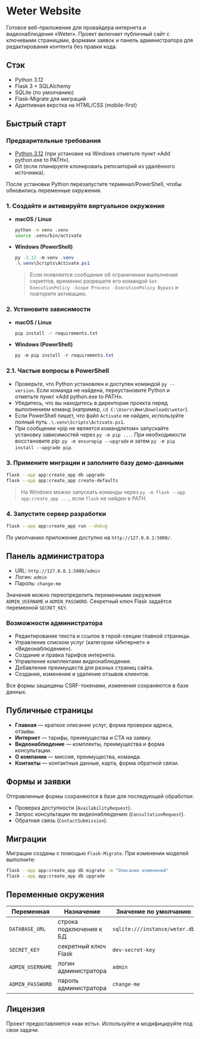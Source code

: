 # Weter Website

Готовое веб-приложение для провайдера интернета и видеонаблюдения «Weter». Проект включает публичный сайт с ключевыми страницами, формами заявок и панель администратора для редактирования контента без правки кода.

## Стэк
- Python 3.12
- Flask 3 + SQLAlchemy
- SQLite (по умолчанию)
- Flask-Migrate для миграций
- Адаптивная верстка на HTML/CSS (mobile-first)

## Быстрый старт

### Предварительные требования
- [Python 3.12](https://www.python.org/downloads/) (при установке на Windows отметьте пункт «Add python.exe to PATH»).
- Git (если планируете клонировать репозиторий из удалённого источника).

После установки Python перезапустите терминал/PowerShell, чтобы обновились переменные окружения.

### 1. Создайте и активируйте виртуальное окружение
- **macOS / Linux**
  ```bash
  python -m venv .venv
  source .venv/bin/activate
  ```
- **Windows (PowerShell)**
  ```powershell
  py -3.12 -m venv .venv
  .\.venv\Scripts\Activate.ps1
  ```
  > Если появляется сообщение об ограничении выполнения скриптов, временно разрешите его командой
  > `Set-ExecutionPolicy -Scope Process -ExecutionPolicy Bypass` и повторите активацию.

### 2. Установите зависимости
- **macOS / Linux**
  ```bash
  pip install -r requirements.txt
  ```
- **Windows (PowerShell)**
  ```powershell
  py -m pip install -r requirements.txt
  ```

### 2.1. Частые вопросы в PowerShell
- Проверьте, что Python установлен и доступен командой `py --version`. Если команда не найдена, переустановите Python и отметьте пункт «Add python.exe to PATH».
- Убедитесь, что вы находитесь в директории проекта перед выполнением команд (например, `cd C:\Users\Имя\Downloads\weter`).
- Если PowerShell пишет, что файл `Activate` не найден, используйте полный путь `.\.venv\Scripts\Activate.ps1`.
- При сообщении «pip не является командлетом» запускайте установку зависимостей через `py -m pip ...`. При необходимости восстановите pip: `py -m ensurepip --upgrade` и затем `py -m pip install --upgrade pip`.

### 3. Примените миграции и заполните базу демо-данными
```bash
flask --app app:create_app db upgrade
flask --app app:create_app create-defaults
```
> На Windows можно запускать команды через `py -m flask --app app:create_app ...`, если `flask` не найден в PATH.

### 4. Запустите сервер разработки
```bash
flask --app app:create_app run --debug
```

По умолчанию приложение доступно на `http://127.0.0.1:5000/`.

## Панель администратора
- URL: `http://127.0.0.1:5000/admin`
- Логин: `admin`
- Пароль: `change-me`

Значения можно переопределить переменными окружения `ADMIN_USERNAME` и `ADMIN_PASSWORD`. Секретный ключ Flask задаётся переменной `SECRET_KEY`.

### Возможности администратора
- Редактирование текста и ссылок в герой-секции главной страницы.
- Управление списком услуг (категории «Интернет» и «Видеонаблюдение»).
- Создание и правка тарифов интернета.
- Управление комплектами видеонаблюдения.
- Добавление преимуществ для разных страниц сайта.
- Создание, изменение и удаление отзывов клиентов.

Все формы защищены CSRF-токенами, изменения сохраняются в базе данных.

## Публичные страницы
- **Главная** — краткое описание услуг, форма проверки адреса, отзывы.
- **Интернет** — тарифы, преимущества и CTA на заявку.
- **Видеонаблюдение** — комплекты, преимущества и форма консультации.
- **О компании** — миссия, преимущества, команда.
- **Контакты** — контактные данные, карта, форма обратной связи.

## Формы и заявки
Отправленные формы сохраняются в базе для последующей обработки:
- Проверка доступности (`AvailabilityRequest`).
- Запрос консультации по видеонаблюдению (`ConsultationRequest`).
- Обратная связь (`ContactSubmission`).

## Миграции
Миграции созданы с помощью `Flask-Migrate`. При изменении моделей выполните:
```bash
flask --app app:create_app db migrate -m "Описание изменений"
flask --app app:create_app db upgrade
```

## Переменные окружения
| Переменная | Назначение | Значение по умолчанию |
|------------|------------|------------------------|
| `DATABASE_URL` | строка подключения к БД | `sqlite:///instance/weter.db` |
| `SECRET_KEY` | секретный ключ Flask | `dev-secret-key` |
| `ADMIN_USERNAME` | логин администратора | `admin` |
| `ADMIN_PASSWORD` | пароль администратора | `change-me` |

## Лицензия
Проект предоставляется «как есть». Используйте и модифицируйте под свои задачи.
